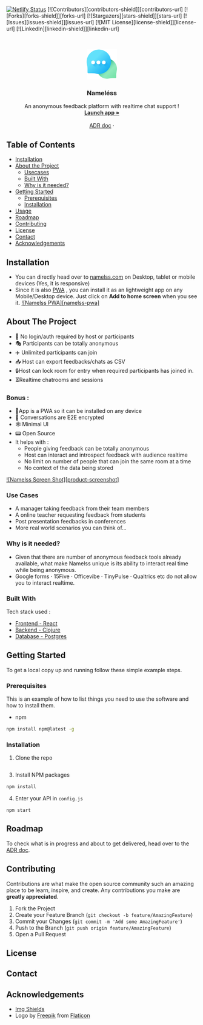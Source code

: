 [![Netlify Status](https://api.netlify.com/api/v1/badges/047a0bd7-2703-48ca-8bd8-07b1151857c4/deploy-status)](https://app.netlify.com/sites/namelessapp/deploys)
[![Contributors][contributors-shield]][contributors-url]
[![Forks][forks-shield]][forks-url]
[![Stargazers][stars-shield]][stars-url]
[![Issues][issues-shield]][issues-url]
[![MIT License][license-shield]][license-url]
[![LinkedIn][linkedin-shield]][linkedin-url]



<!-- PROJECT LOGO -->
<br />
<p align="center">
    <img src="public/assets/images/anonymous.png" alt="Logo" width="80" height="80">
  </a>

  <h3 align="center">Nameléss</h3>

  <p align="center">
    An anonymous feedback platform with realtime chat support !
    <br />
    <a href="https://namelss.com"><strong>Launch app »</strong></a>
    <br />
    <br />
    <a href="https://docs.google.com/document/d/1Yhp8g4n9ISx1rKzYzL-qt9fs8BNQRiLf0agn9uY8sFk/edit">ADR doc</a>
    ·
   
  </p>
</p>



<!-- TABLE OF CONTENTS -->
## Table of Contents

* [Installation](#installation)
* [About the Project](#about-the-project)
  * [Usecases](#use-cases)
  * [Built With](#built-with)
  * [Why is it needed?](#why-is-it-needed) 
* [Getting Started](#getting-started)
  * [Prerequisites](#prerequisites)
  * [Installation](#installation)
* [Usage](#usage)
* [Roadmap](#roadmap)
* [Contributing](#contributing)
* [License](#license)
* [Contact](#contact)
* [Acknowledgements](#acknowledgements)

## Installation
* You can directly head over to <a href="http://namelss.com" target="_blank">namelss.com</a> on Desktop, tablet or mobile devices (Yes, it is responsive)
* Since it is also [PWA](https://love2dev.com/blog/progressive-web-app-features/) , you can install it as an lightweight app on any Mobile/Desktop device. Just click on **Add to home screen** when you see it. 
[![Namelss PWA][namelss-pwa]](https://namelss.com)

<!-- ABOUT THE PROJECT -->
## About The Project
* 🙅 No login/auth required by host or participants
* 🎭 Participants can be totally anonymous
* ✈️ Unlimited participants can join
* 📥 Host can export feedbacks/chats as CSV
* 🔒Host can lock room for entry when required participants has joined in.
* ⏳Realtime chatrooms and sessions

### Bonus :
* 📱App is a PWA so it can be installed on any device
* 🔐 Conversations are E2E encrypted
* 🕸️ Minimal UI
* 📟 Open Source
* It helps with :
    - People giving feedback can be totally anonymous
    - Host can interact and introspect feedback with audience realtime
    - No limit on number of people that can join the same room at a time
    - No context of the data being stored

[![Namelss Screen Shot][product-screenshot]](https://namelss.com)

### Use Cases
* A manager taking feedback from their team members
* A online teacher requesting feedback from students
* Post presentation feedbacks in conferences
* More real world scenarios you can think of...

### Why is it needed? 
* Given that there are number of anonymous feedback tools already available, what make Namelss unique is its ability to interact real time while being anonymous.
* Google forms · 15Five · ‎Officevibe · ‎TinyPulse · ‎Qualtrics etc do not allow you to interact realtime. 

### Built With
Tech stack used : 
* [Frontend - React](https://reactjs.org/)
* [Backend - Clojure](https://clojure.org/)
* [Database - Postgres](https://www.postgresql.org/)

<!-- GETTING STARTED -->
## Getting Started

To get a local copy up and running follow these simple example steps.

### Prerequisites

This is an example of how to list things you need to use the software and how to install them.
* npm
```sh
npm install npm@latest -g
```

### Installation

1. Clone the repo
```sh
```
3. Install NPM packages
```sh
npm install
```
4. Enter your API in `config.js`
```JS
npm start
```

<!-- ROADMAP -->
## Roadmap
To check what is in progress and about to get delivered, head over to the [ADR doc](https://docs.google.com/document/d/1Yhp8g4n9ISx1rKzYzL-qt9fs8BNQRiLf0agn9uY8sFk/edit#heading=h.a4u119gnl3b7).


<!-- CONTRIBUTING -->
## Contributing

Contributions are what make the open source community such an amazing place to be learn, inspire, and create. Any contributions you make are **greatly appreciated**.

1. Fork the Project
2. Create your Feature Branch (`git checkout -b feature/AmazingFeature`)
3. Commit your Changes (`git commit -m 'Add some AmazingFeature'`)
4. Push to the Branch (`git push origin feature/AmazingFeature`)
5. Open a Pull Request


<!-- LICENSE -->
## License



<!-- CONTACT -->
## Contact


<!-- ACKNOWLEDGEMENTS -->
## Acknowledgements
* [Img Shields](https://shields.io)
* Logo by <a href="http://www.freepik.com/" title="Freepik">Freepik</a> from <a href="https://www.flaticon.com/" title="Flaticon"> Flaticon</a>

<!-- MARKDOWN LINKS & IMAGES -->
